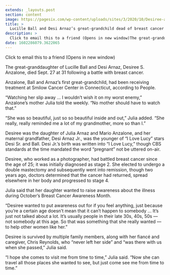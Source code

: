 ```yaml
--- 
extends: _layouts.post 
section: content 
image: https://pagesix.com/wp-content/uploads/sites/3/2020/10/Desiree-anzalone-lucille-ball-desi-arnaz.jpg?quality=90&strip=all&w=1200 
title: > 
  Lucille Ball and Desi Arnaz’s great-grandchild dead of breast cancer at 31 
description: > 
  Click to email this to a friend (Opens in new window)The great-granddaughter of Lucille Ball and Desi Arnaz, Desiree S. Anzalone, died Sept. 27 at 31 following a battle with breast cancer.Anzalone, Ball and Arnaz’s first great-grandchild, had been receiving treatment at Smilow Cancer Center in Connecticut, according to People.“She really, really reminded me a lot of my grandmother, more so than I.”Desiree was the daughter of Julia Arnaz and Mario Anzalone, and her maternal grandfather, Desi Arnaz Jr., was the younger of “I Love Lucy” stars Desi Sr. and Ball.Desiree, who worked as a photographer, had battled breast cancer since the age of 25; it was initially diagnosed as stage 2.Julia said that her daughter wanted to raise awareness about the illness during October’s Breast Cancer Awareness Month. 
date: 1602286079.3622065 
--- 
```

Click to email this to a friend (Opens in new window)

The great-granddaughter of Lucille Ball and Desi Arnaz, Desiree S. Anzalone, died Sept. 27 at 31 following a battle with breast cancer.

Anzalone, Ball and Arnaz’s first great-grandchild, had been receiving treatment at Smilow Cancer Center in Connecticut, according to People.

“Watching her slip away … I wouldn’t wish it on my worst enemy,” Anzalone’s mother Julia told the weekly. “No mother should have to watch that.”

“She was so beautiful, just so so beautiful inside and out,” Julia added. “She really, really reminded me a lot of my grandmother, more so than I.”

Desiree was the daughter of Julia Arnaz and Mario Anzalone, and her maternal grandfather, Desi Arnaz Jr., was the younger of “I Love Lucy” stars Desi Sr. and Ball. Desi Jr.’s birth was written into “I Love Lucy,” though CBS standards at the time mandated the word “pregnant” not be uttered on-air.

Desiree, who worked as a photographer, had battled breast cancer since the age of 25; it was initially diagnosed as stage 2. She elected to undergo a double mastectomy and subsequently went into remission, though two years ago, doctors determined that the cancer had returned, spread elsewhere in her body and progressed to stage 4.

Julia said that her daughter wanted to raise awareness about the illness during October’s Breast Cancer Awareness Month.

“Desiree wanted to put awareness out for if you feel anything, just because you’re a certain age doesn’t mean that it can’t happen to somebody … It’s just not talked about a lot. It’s usually people in their late 30s, 40s, 50s — not somebody at this age. So that was something that she really wanted — to help other women like her.”

Desiree is survived by multiple family members, along with her fiancé and caregiver, Chris Reynolds, who “never left her side” and “was there with us when she passed,” Julia said.

“I hope she comes to visit me from time to time,” Julia said. “Now she can travel all those places she wanted to see, but just come see me from time to time.”
